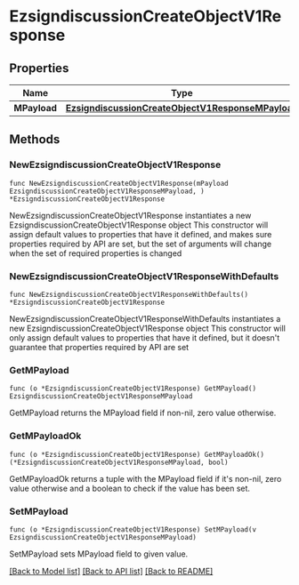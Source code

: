 # EzsigndiscussionCreateObjectV1Response

## Properties

Name | Type | Description | Notes
------------ | ------------- | ------------- | -------------
**MPayload** | [**EzsigndiscussionCreateObjectV1ResponseMPayload**](EzsigndiscussionCreateObjectV1ResponseMPayload.md) |  | 

## Methods

### NewEzsigndiscussionCreateObjectV1Response

`func NewEzsigndiscussionCreateObjectV1Response(mPayload EzsigndiscussionCreateObjectV1ResponseMPayload, ) *EzsigndiscussionCreateObjectV1Response`

NewEzsigndiscussionCreateObjectV1Response instantiates a new EzsigndiscussionCreateObjectV1Response object
This constructor will assign default values to properties that have it defined,
and makes sure properties required by API are set, but the set of arguments
will change when the set of required properties is changed

### NewEzsigndiscussionCreateObjectV1ResponseWithDefaults

`func NewEzsigndiscussionCreateObjectV1ResponseWithDefaults() *EzsigndiscussionCreateObjectV1Response`

NewEzsigndiscussionCreateObjectV1ResponseWithDefaults instantiates a new EzsigndiscussionCreateObjectV1Response object
This constructor will only assign default values to properties that have it defined,
but it doesn't guarantee that properties required by API are set

### GetMPayload

`func (o *EzsigndiscussionCreateObjectV1Response) GetMPayload() EzsigndiscussionCreateObjectV1ResponseMPayload`

GetMPayload returns the MPayload field if non-nil, zero value otherwise.

### GetMPayloadOk

`func (o *EzsigndiscussionCreateObjectV1Response) GetMPayloadOk() (*EzsigndiscussionCreateObjectV1ResponseMPayload, bool)`

GetMPayloadOk returns a tuple with the MPayload field if it's non-nil, zero value otherwise
and a boolean to check if the value has been set.

### SetMPayload

`func (o *EzsigndiscussionCreateObjectV1Response) SetMPayload(v EzsigndiscussionCreateObjectV1ResponseMPayload)`

SetMPayload sets MPayload field to given value.



[[Back to Model list]](../README.md#documentation-for-models) [[Back to API list]](../README.md#documentation-for-api-endpoints) [[Back to README]](../README.md)


